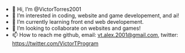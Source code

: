 - 👋 Hi, I’m @VictorTorres2001
- 👀 I’m interested in coding, website and game developement, and ai!
- 🌱 I’m currently learning front end web developement.
- 💞️ I’m looking to collaborate on websites and games!
- 📫 How to reach me github, email: vt.alex.2001@gmail.com, twitter: https://twitter.com/VictorTProgram

<!---
VictorTorres2001/VictorTorres2001 is a ✨ special ✨ repository because its `README.md` (this file) appears on your GitHub profile.
You can click the Preview link to take a look at your changes.
--->
